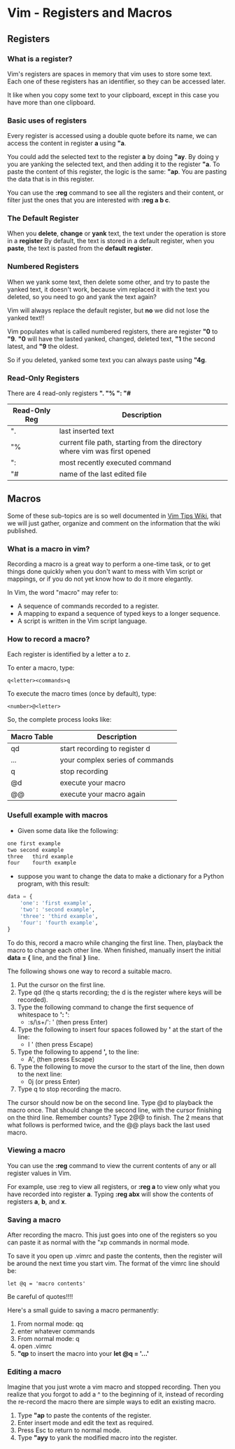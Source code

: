 # Vim - Registers and Macros

## Registers

### What is a register?

Vim's registers are spaces in memory that vim uses to store some text.
Each one of these registers has an identifier, so they can be accessed later.

It like when you copy some text to your clipboard, except in this case you have more than one clipboard.

### Basic uses of registers

Every register is accessed using a double quote before its name, we can access the content in register **a** using **"a**.

You could add the selected text to the register **a** by doing **"ay**.
By doing y you are yanking the selected text, and then adding it to the register **"a**.
To paste the content of this register, the logic is the same: **"ap**. You are pasting the data that is in this register.

You can use the **:reg** command to see all the registers and their content, or filter just the ones that you are interested with **:reg a b c**.

### The Default Register

When you **delete**, **change** or **yank** text, the text under the operation is store in a **register**
By default, the text is stored in a default register, when you **paste**, the text is pasted from the **default register**.

### Numbered Registers

When we yank some text, then delete some other, and try to paste the yanked text, it doesn't work, because vim replaced it with the text you deleted, so you need to go and yank the text again? 

Vim will always replace the default register, but **no** we did not lose the yanked text!!

Vim populates what is called numbered registers, there are register **"0** to **"9**. **"0** will have the lasted yanked, changed, deleted text, **"1** the second latest, and **"9** the oldest.

So if you deleted, yanked some text you can always paste using **"4g**.

### Read-Only Registers

There are 4 read-only registers **". "% ": "#**

| Read-Only Reg | Description |
| ------------- | ----------- |
| ". | last inserted text |
| "% | current file path, starting from the directory where vim was first opened |
| ": | most recently executed command |
| "# | name of the last edited file  |

## Macros

Some of these sub-topics are is so well documented in [Vim Tips Wiki](https://vim.fandom.com/wiki/Macros), that we will just gather, organize and comment on the information that the wiki published.

### What is a macro in vim?

Recording a macro is a great way to perform a one-time task, or to get things done quickly when you don't want to mess with Vim script or mappings, or if you do not yet know how to do it more elegantly.

In Vim, the word "macro" may refer to:

- A sequence of commands recorded to a register.
- A mapping to expand a sequence of typed keys to a longer sequence.
- A script is written in the Vim script language.

### How to record a macro?

Each register is identified by a letter a to z.

To enter a macro, type:
```
q<letter><commands>q
```
To execute the macro <number> times (once by default), type:

```
<number>@<letter>
```

So, the complete process looks like:

| Macro Table | Description |
| ----------- | ----------- |
| qd    | start recording to register d |
| ...   | your complex series of commands |
| q | stop recording |
| @d    | execute your macro |
| @@    | execute your macro again |

### Usefull example with macros

- Given some data like the following:

```xml
one first example
two second example
three   third example
four    fourth example
```

- suppose you want to change the data to make a dictionary for a Python program, with this result:

```python
data = {
    'one': 'first example',
    'two': 'second example',
    'three': 'third example',
    'four': 'fourth example',
}
```

To do this, record a macro while changing the first line. Then, playback the macro to change each other line. When finished, manually insert the initial **data = {** line, and the final **}** line.

The following shows one way to record a suitable macro.

1. Put the cursor on the first line.
2. Type qd (the q starts recording; the d is the register where keys will be recorded).
3. Type the following command to change the first sequence of whitespace to **': '**:
    - :s/\s\+/': ' (then press Enter)
4. Type the following to insert four spaces followed by **'** at the start of the line:
    - I    ' (then press Escape)
5. Type the following to append **',** to the line:
    - A', (then press Escape)
6. Type the following to move the cursor to the start of the line, then down to the next line:
    - 0j (or press Enter)
7. Type q to stop recording the macro.

The cursor should now be on the second line. Type @d to playback the macro once. That should change the second line, with the cursor finishing on the third line.
Remember counts? Type 2@@ to finish. The 2 means that what follows is performed twice, and the @@ plays back the last used macro.

### Viewing a macro

You can use the **:reg** command to view the current contents of any or all register values in Vim. 

For example, use :reg to view all registers, or **:reg a** to view only what you have recorded into register **a**. Typing **:reg abx** will show the contents of registers **a**, **b**, and **x**.

### Saving a macro

After recording the macro. This just goes into one of the registers so you can paste it as normal with the "xp commands in normal mode.

To save it you open up .vimrc and paste the contents, then the register will be around the next time you start vim.
The format of the vimrc line should be:

```
let @q = 'macro contents'
```

Be careful of quotes!!!!

Here's a small guide to saving a macro permanently:

1. From normal mode: qq
2. enter whatever commands
3. From normal mode: q
4. open .vimrc
5. **"qp** to insert the macro into your **let @q = '...'**


### Editing a macro

Imagine that you just wrote a vim macro and stopped recording.
Then you realize that you forgot to add a ^ to the beginning of it, instead of recording the re-record the macro there are simple ways to edit an existing macro.

1. Type **"ap** to paste the contents of the register.
2. Enter insert mode and edit the text as required.
3. Press Esc to return to normal mode.
4. Type **"ayy** to yank the modified macro into the register.